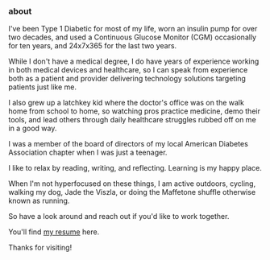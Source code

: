 ### about

I've been Type 1 Diabetic for most of my life, worn an insulin pump for over two decades, and used a Continuous Glucose Monitor (CGM) occasionally for ten years, and 24x7x365 for the last two years. 

While I don't have a medical degree, I do have years of experience working in both medical devices and healthcare, so I can speak from experience both as a patient and provider delivering technology solutions targeting patients just like me. 

I also grew up a latchkey kid where the doctor's office was on the walk home from school to home, so watching pros practice medicine, demo their tools, and lead others through daily healthcare struggles rubbed off on me in a good way. 

I was a member of the board of directors of my local American Diabetes Association chapter when I was just a teenager.

I like to relax by reading, writing, and reflecting. Learning is my happy place.

When I'm not hyperfocused on these things, I am active outdoors, cycling, walking my dog, Jade the Viszla, or doing the Maffetone shuffle otherwise known as running.

So have a look around and reach out if you'd like to work together. 

You'll find <a href="/resume/david_watson_resume.html">my resume</a> here.

Thanks for visiting!
